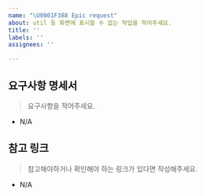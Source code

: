 ```yaml
---
name: "\U0001F388 Epic request"
about: util 등 화면에 표시할 수 없는 작업을 적어주세요.
title: ''
labels: ''
assignees: ''

---
```


##  요구사항 명세서
> 요구사항을 적어주세요.
- N/A

## 참고 링크
> 참고해야하거나 확인해야 하는 링크가 있다면 작성해주세요.
- N/A
